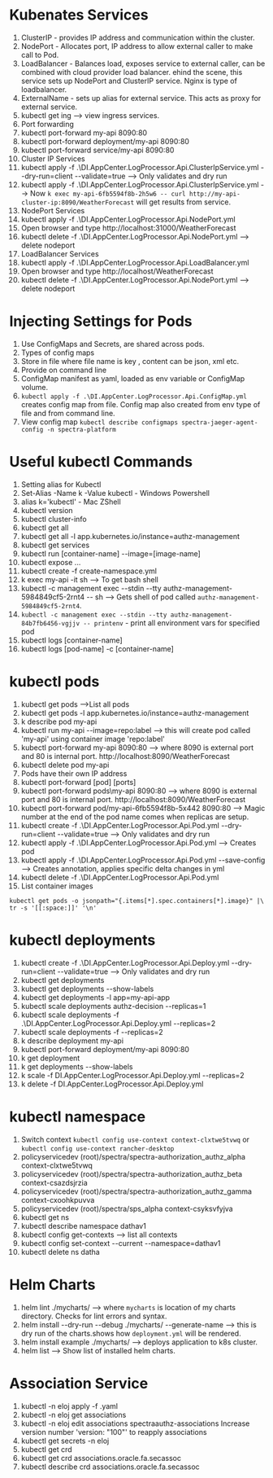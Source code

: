 

# Kubenates Services
1. ClusterIP - provides IP address and communication within the cluster.
1. NodePort - Allocates port, IP address to allow external caller to make call to Pod.
1. LoadBalancer - Balances load, exposes service to external caller, can be combined with cloud provider load balancer. ehind the scene, this service sets up NodePort and ClusterIP service. Nginx is type of loadbalancer.
1. ExternalName - sets up alias for external service. This acts as proxy for external service.
1. kubectl get ing --> view ingress services.
1. Port forwarding
 1. kubectl port-forward my-api 8090:80
 1. kubectl port-forward deployment/my-api 8090:80
 1. kubectl port-forward service/my-api 8090:80
1. Cluster IP Services
  1. kubectl apply -f .\DI.AppCenter.LogProcessor.Api.ClusterIpService.yml  --dry-run=client --validate=true --> Only validates and dry run
  1. kubectl apply -f .\DI.AppCenter.LogProcessor.Api.ClusterIpService.yml --> Now `k exec my-api-6fb5594f8b-2h5w6 -- curl http://my-api-cluster-ip:8090/WeatherForecast` will get results from service.
1. NodePort Services
  1. kubectl apply -f .\DI.AppCenter.LogProcessor.Api.NodePort.yml
  1. Open browser and type http://localhost:31000/WeatherForecast
  1. kubectl delete -f .\DI.AppCenter.LogProcessor.Api.NodePort.yml --> delete nodeport
1. LoadBalancer Services
  1. kubectl apply -f .\DI.AppCenter.LogProcessor.Api.LoadBalancer.yml
  1. Open browser and type http://localhost/WeatherForecast
  1. kubectl delete -f .\DI.AppCenter.LogProcessor.Api.NodePort.yml --> delete nodeport

# Injecting Settings for Pods
1. Use ConfigMaps and Secrets, are shared across pods.
1. Types of config maps
 1. Store in file where file name is key , content can be json, xml etc.
 1. Provide on command line
 1. ConfigMap manifest as yaml, loaded as env variable or ConfigMap volume.
1. `kubectl apply -f .\DI.AppCenter.LogProcessor.Api.ConfigMap.yml` creates config map from file. Config map also created from env type of file and from command line.
1. View config map `kubectl describe configmaps spectra-jaeger-agent-config -n spectra-platform`

# Useful kubectl Commands
1. Setting alias for Kubectl
  1. Set-Alias -Name k -Value kubectl - Windows Powershell
  1. alias k='kubectl' - Mac ZShell
1. kubectl version
1. kubectl cluster-info
1. kubectl get all
1. kubectl get all  -l app.kubernetes.io/instance=authz-management
1. kubectl get services
1. kubectl run [container-name] --image=[image-name]
1. kubectl expose ...
1. kubectl create -f create-namespace.yml
1. k exec my-api -it sh --> To get bash shell
1. kubectl -c management exec --stdin --tty authz-management-5984849cf5-2rnt4 -- sh --> Gets shell of pod called `authz-management-5984849cf5-2rnt4`.
1. `kubectl -c management exec --stdin --tty authz-management-84b7fb6456-vgjjv -- printenv` - print all environment vars for specified pod
1. kubectl logs [container-name]
1. kubectl logs [pod-name] -c [container-name]

# kubectl pods
1. kubectl get pods -->List all pods
1. kubectl get pods  -l app.kubernetes.io/instance=authz-management
1. k describe pod my-api
1. kubectl run my-api --image=repo:label  --> this will create pod called 'my-api' using container image 'repo:label'
1. kubectl port-forward my-api 8090:80 --> where 8090 is external port and 80 is internal port. http://localhost:8090/WeatherForecast
1. kubectl delete pod my-api
1. Pods have their own IP address
1. kubectl port-forward [pod] [ports]
1. kubectl port-forward pods\my-api 8090:80 --> where 8090 is external port and 80 is internal port. http://localhost:8090/WeatherForecast
1. kubectl port-forward pod/my-api-6fb5594f8b-5x442 8090:80 --> Magic number at the end of the pod name comes when replicas are setup.
1. kubectl create -f .\DI.AppCenter.LogProcessor.Api.Pod.yml --dry-run=client --validate=true  --> Only validates and dry run
1. kubectl apply -f .\DI.AppCenter.LogProcessor.Api.Pod.yml --> Creates pod
1. kubectl apply -f .\DI.AppCenter.LogProcessor.Api.Pod.yml --save-config --> Creates annotation, applies specific delta changes in yml
1. kubectl delete -f .\DI.AppCenter.LogProcessor.Api.Pod.yml
1. List container images
```
kubectl get pods -o jsonpath="{.items[*].spec.containers[*].image}" |\
tr -s '[[:space:]]' '\n'

```

# kubectl deployments
1. kubectl create -f .\DI.AppCenter.LogProcessor.Api.Deploy.yml  --dry-run=client --validate=true  --> Only validates and dry run
1. kubectl get deployments
1. kubectl get deployments --show-labels
1. kubectl get deployments -l app=my-api-app
1. kubectl scale deployments authz-decision --replicas=1
1. kubectl scale deployments -f .\DI.AppCenter.LogProcessor.Api.Deploy.yml --replicas=2
1. kubectl scale deployments -f  --replicas=2
1. k describe deployment my-api
1. kubectl port-forward deployment/my-api 8090:80
1. k get deployment
1. k get deployments --show-labels
1. k scale -f DI.AppCenter.LogProcessor.Api.Deploy.yml --replicas=2
1. k delete -f DI.AppCenter.LogProcessor.Api.Deploy.yml

# kubectl namespace
1. Switch context `kubectl config use-context context-clxtwe5tvwq` or `kubectl config use-context rancher-desktop`
1. policyservicedev (root)/spectra/spectra-authorization_authz_alpha context-clxtwe5tvwq
1. policyservicedev (root)/spectra/spectra-authorization_authz_beta context-csazdsjrzia
1. policyservicedev (root)/spectra/spectra-authorization_authz_gamma context-cxoohkpuvva
1. policyservicedev (root)/spectra/sps_alpha context-csyksvfyjva
1. kubectl get ns
1. kubectl describe namespace dathav1
1. kubectl config get-contexts --> list all contexts
1. kubectl config set-context --current --namespace=dathav1
1. kubectl delete ns datha

# Helm Charts
1. helm lint ./mycharts/ --> where `mycharts` is location of my charts directory. Checks for lint errors and syntax.
1. helm install --dry-run --debug ./mycharts/ --generate-name --> this is dry run of the charts.shows how `deployment.yml` will be rendered.
1. helm install example ./mycharts/ --> deploys application to k8s cluster.
1. helm list --> Show list of installed helm charts.

# Association Service
1. kubectl -n eloj apply -f <filename>.yaml 
1. kubectl -n eloj get associations
1. kubectl -n eloj edit associations spectraauthz-associations
  Increase version number 'version: "100"' to reapply associations
1. kubectl get secrets -n eloj
1. kubectl get crd 
1. kubectl get crd associations.oracle.fa.secassoc
1. kubectl describe crd associations.oracle.fa.secassoc
